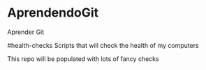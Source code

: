 # AprendendoGit
Aprender Git

#health-checks
Scripts that will check the health of my computers

This repo will be populated with lots of fancy checks
